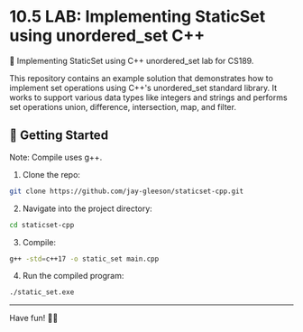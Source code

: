 # 10.5 LAB: Implementing StaticSet using unordered_set C++
📝  Implementing StaticSet using C++ unordered_set lab for CS189.

This repository contains an example solution that demonstrates how to implement set operations using C++'s unordered_set standard library. It works to support various data types like integers and strings and performs set operations union, difference, intersection, map, and filter. 

## 🚀 Getting Started
Note: Compile uses g++.
1. Clone the repo:
  ```bash
  git clone https://github.com/jay-gleeson/staticset-cpp.git
  ```
2. Navigate into the project directory:
  ```bash
  cd staticset-cpp
  ```

3. Compile:
  ```bash
  g++ -std=c++17 -o static_set main.cpp
  ```

4. Run the compiled program:
  ```bash
  ./static_set.exe
  ```

---

Have fun! 🎉😻
